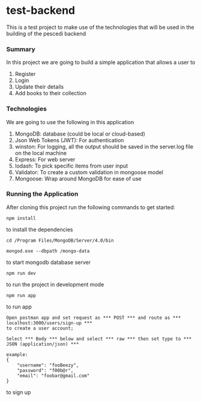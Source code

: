 # test-backend
This is a test project to make use of the technologies that will be used in the building of the pescedi backend

### Summary
In this project we are going to build a simple application that allows a user to 
1. Register
2. Login
3. Update their details 
4. Add books to their collection 

### Technologies
We are going to use the following in this application
1. MongoDB: database (could be local or cloud-based)
2. Json Web Tokens (JWT): For authentication
3. winston: For logging, all the output should be saved in the server.log file on the local machine
4. Express: For web server
5. lodash: To pick specific items from user input
6. Validator: To create a custom validation in mongoose model
7. Mongoose: Wrap around MongoDB for ease of use

### Running the Application
After cloning this project run the following commands to get started:

```
npm install
```

to install the dependencies

```
cd /Program Files/MongoDB/Server/4.0/bin

mongod.exe --dbpath /mongo-data 
```

to start mongodb database server

```
npm run dev 
```

to run the project in development mode

```
npm run app 
```

to run app

```
Open postman app and set request as *** POST *** and route as *** localhost:3000/users/sign-up ***
to create a user account;

Select *** Body *** below and select *** raw *** then set type to *** JSON (application/json) ***

example:
{
	"username": "fooBeezy",
	"password": "f00b@r",
	"email": "foobar@gmail.com"
} 
```

to sign up


